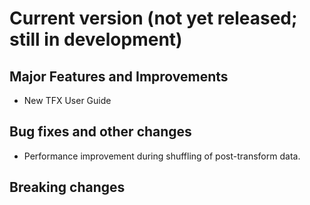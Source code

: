 # Current version (not yet released; still in development)

## Major Features and Improvements

* New TFX User Guide

## Bug fixes and other changes
* Performance improvement during shuffling of post-transform data.

## Breaking changes

